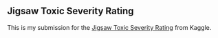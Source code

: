 ## Jigsaw Toxic Severity Rating

This is my submission for the [Jigsaw Toxic Severity Rating](https://www.kaggle.com/c/jigsaw-toxic-severity-rating) from Kaggle. 